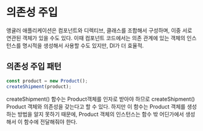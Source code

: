 # 의존성 주입

앵귤러 애플리케이션은 컴포넌트와 디렉티브, 클래스를 조합해서 구성하며, 이중 서로 연관된 객체가 있을 수도 있다. 이때 컴포넌트 코드에서는 의존 관계에 있는 객체의 인스턴스를 명시적을 생성해서 사용할 수도 있지만, DI가 더 효율적.


## 의존성 주입 패턴
```js
const product = new Product();
createShipment(product);
```
createShipment() 함수는 Product객체를 인자로 받아야 하므로  createShipment() Product 객체와 의존성을 갖는다고 할 수 있다. 하지만 이 함수는 Product 객체를 생성하는 방법을 알지 못하기 때문에, Product 객체의 인스턴스는 함수 밖 어딘가에서 생성해서 이 함수에 전달해줘야 한다.

